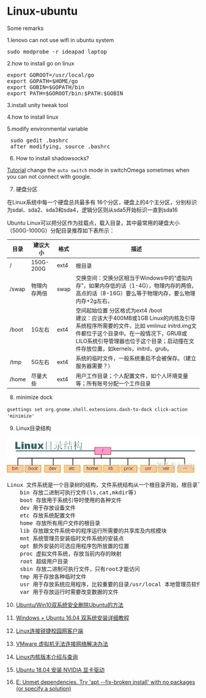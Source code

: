 # Linux-ubuntu
Some remarks


1.lenovo can not use wifi in ubuntu system
 <pre>sudo modprobe -r ideapad_laptop</pre>

2.how to install go on linux
<pre>export GOROOT=/usr/local/go
export GOPATH=$HOME/go
export GOBIN=$GOPATH/bin
export PATH=$GOROOT/bin:$PATH:$GOBIN
</pre>

3.install unity tweak tool

4.how to install linux

5.modify environmental variable
<pre> sudo gedit .bashrc 
 after modifying, source .bashrc</pre>
 
6. How to install shadowsocks?

[Tutorial](https://github.com/Billy1900/AWS-Shadowsocks)
change the `auto switch` mode in switchOmega sometimes when you can not connect with google.


7. 硬盘分区

在Linux系统中每一个硬盘总共最多有 16个分区，硬盘上的4个主分区，分别标识为sdal、sda2、sda3和sda4，逻辑分区则从sda5开始标识一直到sda16

Ubuntu Linux可以把分区作为挂载点，载入目录，其中最常用的硬盘大小（500G-1000G）分配目录推荐如下表所示：

|目录|	建议大小|	格式| 描述|
|----|-----|----|-----|
|/	|150G-200G	|ext4	|根目录|
|/swap	|物理内存两倍|	swap|	交换空间：交换分区相当于Windows中的“虚拟内存”，如果内存低的话（1-4G），物理内存的两倍，高点的话（8-16G）要么等于物理内存，要么物理内存+2g左右，|
|/boot	|1G左右	|ext4|	空间起始位置 分区格式为ext4 /boot  </br>建议：应该大于400MB或1GB Linux的内核及引导系统程序所需要的文件，比如 vmlinuz initrd.img文件都位于这个目录中。在一般情况下，GRUB或LILO系统引导管理器也位于这个目录；启动撞在文件存放位置，如kernels，initrd，grub。|
|/tmp	|5G左右	|ext4	|系统的临时文件，一般系统重启不会被保存。（建立服务器需要？）|
|/home	|尽量大些	|ext4|	用户工作目录；个人配置文件，如个人环境变量等；所有账号分配一个工作目录|


8. minimize dock

`gsettings set org.gnome.shell.extensions.dash-to-dock click-action 'minimize'`


9. Linux目录结构

![image](https://github.com/Billy1900/Linux-ubuntu/blob/master/Untitled%20picture.png)
<pre>
Linux 文件系统是一个目录树的结构，文件系统结构从一个根目录开始，根目录下可以有任意多个文件和子目录，子目录中又可以有任意多个文件和子目录
	bin 存放二进制可执行文件(ls,cat,mkdir等)
	boot 存放用于系统引导时使用的各种文件
	dev 用于存放设备文件
	etc 存放系统配置文件
	home 存放所有用户文件的根目录
	lib 存放跟文件系统中的程序运行所需要的共享库及内核模块
	mnt 系统管理员安装临时文件系统的安装点
	opt 额外安装的可选应用程序包所放置的位置
	proc 虚拟文件系统，存放当前内存的映射
	root 超级用户目录
	sbin 存放二进制可执行文件，只有root才能访问
	tmp 用于存放各种临时文件
	usr 用于存放系统应用程序，比较重要的目录/usr/local 本地管理员软件安装目录
	var 用于存放运行时需要改变数据的文件
</pre>

10. [Ubuntu/Win10双系统安全删除Ubuntu的方法](https://blog.csdn.net/Meditator_hkx/article/details/52626077)

11. [Windows + Ubuntu 16.04 双系统安装详细教程](https://blog.csdn.net/flyyufenfei/article/details/79187656)

12. [Linux连接锐捷校园网客户端](https://blog.csdn.net/qq_15015129/article/details/52651303)

13. [VMware 虚拟机无法连接网络解决办法](https://blog.csdn.net/m0_37259197/article/details/78221016)

14. [Linux内核版本介绍与查询](https://jasonhzy.github.io/2019/02/05/linux-kernel-version/)

15. [Ubuntu 18.04 安装 NVIDIA 显卡驱动](https://zhuanlan.zhihu.com/p/59618999)

16. [E: Unmet dependencies. Try 'apt --fix-broken install' with no packages (or specify a solution)](https://unix.stackexchange.com/questions/476059/e-unmet-dependencies-try-apt-fix-broken-install-with-no-packages-or-speci)
